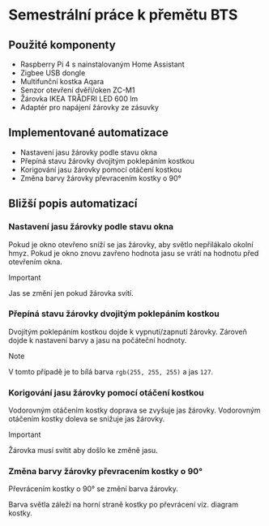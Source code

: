 # Semestrální práce k přemětu BTS

## Použité komponenty
* Raspberry Pi 4 s nainstalovaným Home Assistant
* Zigbee USB dongle
* Multifunční kostka Aqara
* Senzor otevření dvěří/oken ZC-M1
* Žárovka IKEA TRÅDFRI LED 600 lm
* Adaptér pro napájení žárovky ze zásuvky

## Implementované automatizace
* Nastavení jasu žárovky podle stavu okna
* Přepíná stavu žárovky dvojitým poklepáním kostkou
*  Korigování jasu žárovky pomocí otáčení kostkou
*  Změna barvy žárovky převracením kostky o 90°
  
## Bližší popis automatizací
### Nastavení jasu žárovky podle stavu okna
Pokud je okno otevřeno sníží se jas žárovky, aby světlo nepřilákalo okolní hmyz.
Pokud je okno znovu zavřeno hodnota jasu se vrátí na hodnotu před otevřením okna.
> [!IMPORTANT]
>Jas se změní jen pokud žárovka svítí.

### Přepíná stavu žárovky dvojitým poklepáním kostkou
Dvojitým poklepáním kostkou dojde k vypnutí/zapnutí žárovky. 
Zároveň dojde k nastavení barvy a jasu na počáteční hodnoty. 
> [!NOTE]
> V tomto případě je to bílá barva `rgb(255, 255, 255)` a jas ```127```.

###  Korigování jasu žárovky pomocí otáčení kostkou
Vodorovným otáčením kostky doprava se zvyšuje jas žárovky. 
Vodorovným otáčením kostky doleva se snižuje jas žárovky.
> [!IMPORTANT]
>Žárovka musí svítit aby došlo ke změně jasu.

###  Změna barvy žárovky převracením kostky o 90°
Převrácením kostky o 90° se změní barva žárovky.

Barva světla záleží na horní straně kostky po převrácení viz. diagram kostky.
